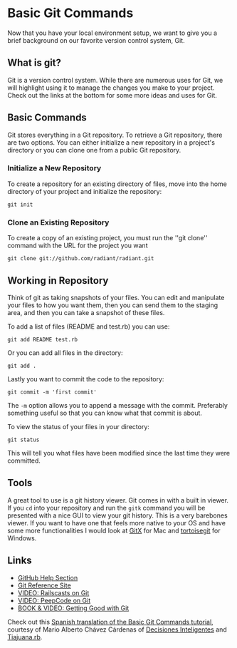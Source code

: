 # Basic Git Commands
Now that you have your local environment setup, we want to give you a brief background on our favorite version control system, Git.

## What is git?
Git is a version control system. While there are numerous uses for Git, we will highlight using it to manage the changes you make to your project. Check out the links at the bottom for some more ideas and uses for Git.

## Basic Commands

Git stores everything in a Git repository.  To retrieve a Git repository, there are two options.  You can either initialize a new repository in a project's directory or you can clone one from a public Git repository.

### Initialize a New Repository

To create a repository for an existing directory of files, move into the home directory of your project and initialize the repository:

    git init

### Clone an Existing Repository

To create a copy of an existing project, you must run the ''git clone'' command with the URL for the project you want

<code>git clone git://github.com/radiant/radiant.git</code>

## Working in Repository

Think of git as taking snapshots of your files.  You can edit and manipulate your files to how you want them, then you can send them to the staging area, and then you can take a snapshot of these files.

To add a list of files (README and test.rb) you can use:

    git add README test.rb

Or you can add all files in the directory:

    git add .

Lastly you want to commit the code to the repository:

    git commit -m 'first commit'

The `-m` option allows you to append a message with the commit. Preferably something useful so that you can know what that commit is about.

To view the status of your files in your directory:

    git status

This will tell you what files have been modified since the last time they were committed.

## Tools

A great tool to use is a git history viewer. Git comes in with a built in viewer. If you `cd` into your repository and run the `gitk` command you will be presented with a nice GUI to view your git history. This is a very barebones viewer. If you want to have one that feels more native to your OS and have some more functionalities I would look at [GitX](https://github.com/pieter/gitx/wiki/) for Mac and [tortoisegit](http://code.google.com/p/tortoisegit/) for Windows.

## Links

  * [GitHub Help Section](http://help.github.com)
  * [Git Reference Site](http://gitref.org/)
  * [VIDEO: Railscasts on Git](http://railscasts.com/episodes/96-git-on-rails)
  * [VIDEO: PeepCode on Git](http://peepcode.com/products/git)
  * [BOOK & VIDEO: Getting Good with Git](http://rockablepress.com/books/getting-good-with-git/)

Check out this [Spanish translation of the Basic Git Commands tutorial](http://www.decisionesinteligentes.com/guides/comandos-basicos-git), courtesy of Mario Alberto Chávez Cárdenas of [Decisiones Inteligentes](http://www.decisionesinteligentes.com/) and [Tiajuana.rb](http://tijuanarb.org/).
